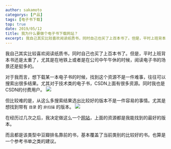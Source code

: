 ```yaml
---
author: sakamoto
categorys: [产品]
tags: [电子书下载]
top: true
date: 2019/05/12
title: 我为什么要做个电子书下载网站？
excerpt: 我自己其实比较喜欢阅读纸质书，同时自己也买了上百本书了。但是，平时上班背本书还是太重了，尤其是在地铁上，阅读电子书的场景还是挺多的。
---
```

我自己其实比较喜欢阅读纸质书，同时自己也买了上百本书了。但是，平时上班背本书还是太重了，尤其是在地铁上或者是在公司中午午休的时候，阅读电子书的场景还是挺多的。

对于我而言，想下载某一本电子书的时候，找到这个资源不是一件难事，往往可以搜索出很多结果。尤其对于技术类的电子书，CSDN上面有很多资源。同时我也是CSDN的付费用户。
![](https://cdn.iizhi.cn/blog/csdn-jifen.png)

但比较难的是，从这么多搜索结果选出比较好的版本不是一件容易的事情。尤其是想找到带有 `目录` 的 `非扫描` 的版本。
![](https://cdn.iizhi.cn/blog/csdn-result.png)

在经历过几次之后，我决定做这么一个[网站](https://www.Iizhi.cn/book)，上面的资源都是我能找到的最好的版本。

而且都是该类型中豆瓣排名靠前的书，基本覆盖了当前类别的比较好的书。也算是一个参考书单之类的建议。

<ZanShang />
